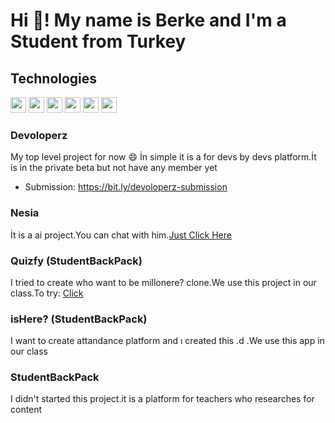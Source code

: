 # Hi 👋! My name is Berke and I'm a Student from Turkey

## Technologies
<div style={{flex:1}}>
  

<img src="https://creazilla-store.fra1.digitaloceanspaces.com/icons/3244252/nextjs-icon-md.png" width="25px" height="25px"/>
<img src="https://static-00.iconduck.com/assets.00/tailwind-css-icon-2048x1229-u8dzt4uh.png" width="25px" height="25px"/>
<img src="https://th.bing.com/th/id/OIP.T0a-QUNewZDsyx6BkinfewHaHa?w=188&h=188&c=7&r=0&o=5&dpr=1.3&pid=1.7" width="25px" height="25px"/>
<img src="https://th.bing.com/th/id/OIP.33CwBYkmnMfpA9Djup22JwHaHa?w=156&h=180&c=7&r=0&o=5&dpr=1.3&pid=1.7" width="25px" height="25px"/>
<img src="https://th.bing.com/th/id/OIP.lZHtgsqo0gww25bLcpjTqQHaHZ?w=169&h=180&c=7&r=0&o=5&dpr=1.3&pid=1.7" width="25px" height="25px"/>

<img src="https://www.bing.com/th?id=OIP.zrwD40IMoeJRWbtfiROURAHaHa&w=206&h=206&c=8&rs=1&qlt=90&o=6&dpr=1.3&pid=3.1&rm=2" width="25px" height="25px"/>
</div>



### Devoloperz
My top level project for now 😄 İn simple it is a for devs by devs platform.İt is in the private beta but not have any member yet
- Submission: https://bit.ly/devoloperz-submission

### Nesia
İt is a ai project.You can chat with him.[Just Click Here](https://nesia.vercel.app/chat)
### Quizfy (StudentBackPack)
I tried to create who want to be millonere? clone.We use this project in our class.To try: [Click](https://quizfy-ten.vercel.app/)
### isHere? (StudentBackPack)
I want to create attandance platform and ı created this .d .We use this app in our class
### StudentBackPack
I didn't started this project.it is a platform for teachers who researches for content

